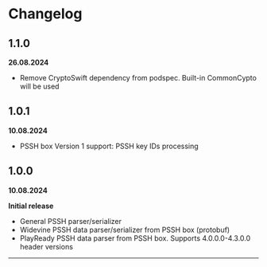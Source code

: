 # Changelog

## 1.1.0
**26.08.2024**

- Remove CryptoSwift dependency from podspec. Built-in CommonCypto will be used

## 1.0.1
**10.08.2024**

- PSSH box Version 1 support: PSSH key IDs processing

## 1.0.0
**10.08.2024**

**Initial release**

- General PSSH parser/serializer
- Widevine PSSH data parser/serializer from PSSH box (protobuf)
- PlayReady PSSH data parser from PSSH box. Supports 4.0.0.0-4.3.0.0 header versions
_____________________________
